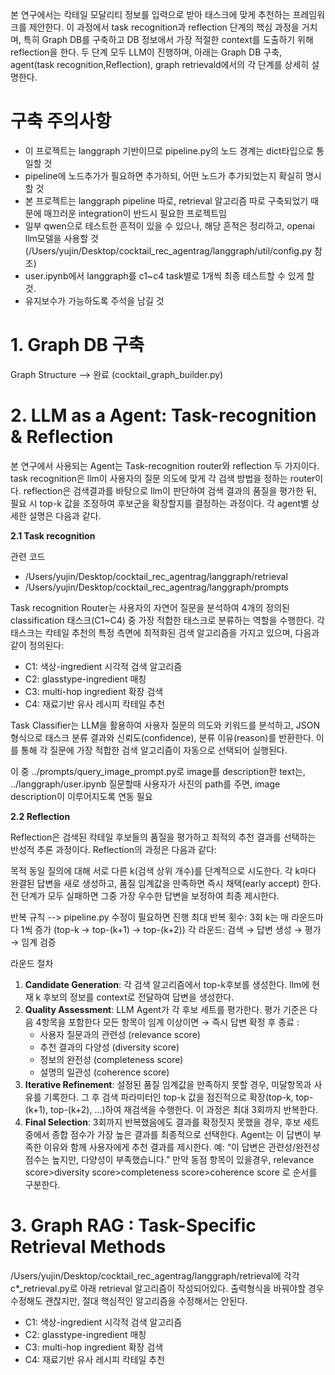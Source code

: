 본 연구에서는 칵테일 모달리티 정보를 입력으로 받아 태스크에 맞게 추천하는 프레임워크를 제안한다. 
이 과정에서 task recognition과 reflection 단계의 핵심 과정을 거치며, 특히 Graph DB를 구축하고 DB 정보에서 가장 적절한 context를 도출하기 위해 reflection을 한다. 
두 단계 모두 LLM이 진행하며, 아래는 Graph DB 구축, agent(task recognition,Reflection), graph retrievald에서의 각 단계를 상세히 설명한다.

# 구축 주의사항
- 이 프로젝트는 langgraph 기반이므로 pipeline.py의 노드 경계는 dict타입으로 통일할 것
- pipeline에 노드추가가 필요하면 추가하되, 어떤 노드가 추가되었는지 확실히 명시할 것
- 본 프로젝트는 langgraph pipeline 따로, retrieval 알고리즘 따로 구축되었기 때문에 매끄러운 integration이 반드시 필요한 프로젝트임
- 일부 qwen으로 테스트한 흔적이 있을 수 있으나, 해당 흔적은 정리하고, openai llm모델을 사용할 것(/Users/yujin/Desktop/cocktail_rec_agentrag/langgraph/util/config.py 참조)
- user.ipynb에서 langgraph를 c1~c4 task별로 1개씩 최종 테스트할 수 있게 할 것.
- 유지보수가 가능하도록 주석을 남길 것

# 1. Graph DB 구축
Graph Structure
--> 완료 (cocktail_graph_builder.py)

# 2. LLM as a Agent: Task-recognition & Reflection
본 연구에서 사용되는 Agent는 Task-recognition router와 reflection 두 가지이다. 
task recognition은 llm이 사용자의 질문 의도에 맞게 각 검색 방법을 정하는 router이다. 
reflection은 검색결과를 바탕으로 llm이 판단하여 검색 결과의 품질을 평가한 뒤, 필요 시 top-k 값을 조정하여 후보군을 확장할지를 결정하는 과정이다. 각 agent별 상세한 설명은 다음과 같다. 

**2.1 Task recognition**

관련 코드 
- /Users/yujin/Desktop/cocktail_rec_agentrag/langgraph/retrieval
- /Users/yujin/Desktop/cocktail_rec_agentrag/langgraph/prompts

Task recognition Router는 사용자의 자연어 질문을 분석하여 4개의 정의된 classification 태스크(C1~C4) 중 가장 적합한 태스크로 분류하는 역할을 수행한다. 각 태스크는 칵테일 추천의 특정 측면에 최적화된 검색 알고리즘을 가지고 있으며, 다음과 같이 정의된다:

- C1: 색상-ingredient 시각적 검색 알고리즘
- C2: glasstype-ingredient 매칭
- C3: multi-hop ingredient 확장 검색
- C4: 재료기반 유사 레시피 칵테일 추천

Task Classifier는 LLM을 활용하여 사용자 질문의 의도와 키워드를 분석하고, JSON 형식으로 태스크 분류 결과와 신뢰도(confidence), 분류 이유(reason)를 반환한다. 이를 통해 각 질문에 가장 적합한 검색 알고리즘이 자동으로 선택되어 실행된다.

이 중 ../prompts/query_image_prompt.py로 image를 description한 text는, ../langgraph/user.ipynb 질문할때 사용자가 사진의 path를 주면, image description이 이루어지도록 연동 필요

**2.2 Reflection**

Reflection은 검색된 칵테일 후보들의 품질을 평가하고 최적의 추천 결과를 선택하는 반성적 추론 과정이다. Reflection의 과정은 다음과 같다:

목적
동일 질의에 대해 서로 다른 k(검색 상위 개수)를 단계적으로 시도한다. 각 k마다 완결된 답변을 새로 생성하고, 품질 임계값을 만족하면 즉시 채택(early accept) 한다. 전 단계가 모두 실패하면 그중 가장 우수한 답변을 보정하여 최종 제시한다.

반복 규칙 --> pipeline.py 수정이 필요하면 진행
최대 반복 횟수: 3회
k는 매 라운드마다 1씩 증가 (top-k → top-(k+1) → top-(k+2))
각 라운드: 검색 → 답변 생성 → 평가 → 임계 검증

라운드 절차
1. **Candidate Generation**: 각 검색 알고리즘에서 top-k후보를 생성한다. llm에 현재 k 후보의 정보를 context로 전달하여 답변을 생성한다. 
2. **Quality Assessment**: LLM Agent가 각 후보 세트를 평가한다. 평가 기준은 다음 4항목을 포함한다
모든 항목이 임계 이상이면 → 즉시 답변 확정 후 종료 :
    - 사용자 질문과의 관련성 (relevance score)
    - 추천 결과의 다양성 (diversity score)
    - 정보의 완전성 (completeness score)
    - 설명의 일관성 (coherence score)
3. **Iterative Refinement**: 설정된 품질 임계값을 만족하지 못할 경우, 미달항목과 사유를 기록한다. 그 후
검색 파라미터인 top-k 값을 점진적으로 확장(top-k, top-(k+1), top-(k+2), …)하여
재검색을 수행한다. 이 과정은 최대 3회까지 반복한다.
4. **Final Selection**: 3회까지 반복했음에도 결과를 확정짓지 못했을 경우, 후보 세트 중에서 종합 점수가 가장 높은 결과를 최종적으로 선택한다. Agent는 이 답변이 부족한 이유와 함께 사용자에게 추천 결과를 제시한다. 
예: “이 답변은 관련성/완전성 점수는 높지만, 다양성이 부족했습니다.”
만약 동점 항목이 있을경우, relevance score>diversity score>completeness score>coherence score 로 순서를 구분한다.


# 3. Graph RAG : **Task-Specific Retrieval Methods**

/Users/yujin/Desktop/cocktail_rec_agentrag/langgraph/retrieval에 각각 c*_retrieval.py로 아래 retrieval 알고리즘이 작성되어있다. 출력형식을 바꿔야할 경우 수정해도 괜찮지만, 절대 핵심적인 알고리즘을 수정해서는 안된다. 
- C1: 색상-ingredient 시각적 검색 알고리즘
- C2: glasstype-ingredient 매칭
- C3: multi-hop ingredient 확장 검색
- C4: 재료기반 유사 레시피 칵테일 추천
